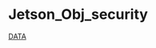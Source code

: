 # Jetson_Obj_security

[DATA](https://drive.google.com/drive/folders/1fPqe5gvea7AtnlgAdFLNLum493Efg4Wu?usp=sharing)
